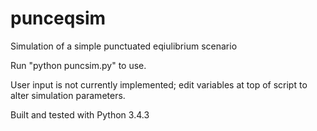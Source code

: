 # punceqsim
Simulation of a simple punctuated eqiulibrium scenario

Run "python puncsim.py" to use.

User input is not currently implemented; edit variables at top of script to alter simulation parameters.

Built and tested with Python 3.4.3
